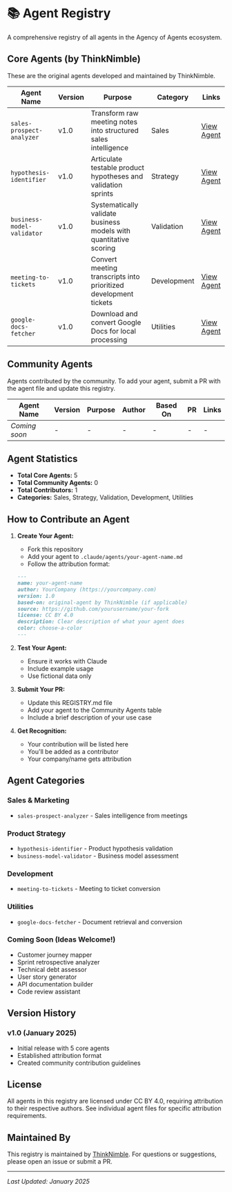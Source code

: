 # 📚 Agent Registry

A comprehensive registry of all agents in the Agency of Agents ecosystem.

## Core Agents (by ThinkNimble)

These are the original agents developed and maintained by ThinkNimble.

| Agent Name | Version | Purpose | Category | Links |
|------------|---------|---------|----------|-------|
| `sales-prospect-analyzer` | v1.0 | Transform raw meeting notes into structured sales intelligence | Sales | [View Agent](.claude/agents/sales-prospect-analyzer.md) |
| `hypothesis-identifier` | v1.0 | Articulate testable product hypotheses and validation sprints | Strategy | [View Agent](.claude/agents/hypothesis-identifier.md) |
| `business-model-validator` | v1.0 | Systematically validate business models with quantitative scoring | Validation | [View Agent](.claude/agents/business-model-validator.md) |
| `meeting-to-tickets` | v1.0 | Convert meeting transcripts into prioritized development tickets | Development | [View Agent](.claude/agents/meeting-to-tickets.md) |
| `google-docs-fetcher` | v1.0 | Download and convert Google Docs for local processing | Utilities | [View Agent](.claude/agents/google-docs-fetcher.md) |

## Community Agents

Agents contributed by the community. To add your agent, submit a PR with the agent file and update this registry.

| Agent Name | Version | Purpose | Author | Based On | PR | Links |
|------------|---------|---------|--------|----------|-----|-------|
| _Coming soon_ | - | - | - | - | - | - |

## Agent Statistics

- **Total Core Agents:** 5
- **Total Community Agents:** 0
- **Total Contributors:** 1
- **Categories:** Sales, Strategy, Validation, Development, Utilities

## How to Contribute an Agent

1. **Create Your Agent:**
   - Fork this repository
   - Add your agent to `.claude/agents/your-agent-name.md`
   - Follow the attribution format:
   ```markdown
   ---
   name: your-agent-name
   author: YourCompany (https://yourcompany.com)
   version: 1.0
   based-on: original-agent by ThinkNimble (if applicable)
   source: https://github.com/yourusername/your-fork
   license: CC BY 4.0
   description: Clear description of what your agent does
   color: choose-a-color
   ---
   ```

2. **Test Your Agent:**
   - Ensure it works with Claude
   - Include example usage
   - Use fictional data only

3. **Submit Your PR:**
   - Update this REGISTRY.md file
   - Add your agent to the Community Agents table
   - Include a brief description of your use case

4. **Get Recognition:**
   - Your contribution will be listed here
   - You'll be added as a contributor
   - Your company/name gets attribution

## Agent Categories

### Sales & Marketing
- `sales-prospect-analyzer` - Sales intelligence from meetings

### Product Strategy
- `hypothesis-identifier` - Product hypothesis validation
- `business-model-validator` - Business model assessment

### Development
- `meeting-to-tickets` - Meeting to ticket conversion

### Utilities
- `google-docs-fetcher` - Document retrieval and conversion

### Coming Soon (Ideas Welcome!)
- Customer journey mapper
- Sprint retrospective analyzer
- Technical debt assessor
- User story generator
- API documentation builder
- Code review assistant

## Version History

### v1.0 (January 2025)
- Initial release with 5 core agents
- Established attribution format
- Created community contribution guidelines

## License

All agents in this registry are licensed under CC BY 4.0, requiring attribution to their respective authors. See individual agent files for specific attribution requirements.

## Maintained By

This registry is maintained by [ThinkNimble](https://thinknimble.com). For questions or suggestions, please open an issue or submit a PR.

---

*Last Updated: January 2025*